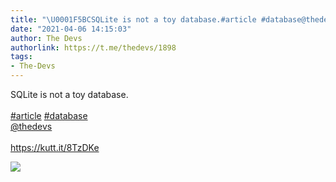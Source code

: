 ```yaml
---
title: "\U0001F5BCSQLite is not a toy database.#article #database@thedevshttps://kutt.it/8TzDKe"
date: "2021-04-06 14:15:03"
author: The Devs
authorlink: https://t.me/thedevs/1898
tags:
- The-Devs
---
```

<p>SQLite is not a toy database.<br><br><a href="https://t.me/thedevs/1898?q=%23article">#article</a> <a href="https://t.me/thedevs/1898?q=%23database">#database</a><br><a href="https://t.me/thedevs" target="_blank">@thedevs</a><br><br><a href="https://kutt.it/8TzDKe" target="_blank" rel="noopener">https://kutt.it/8TzDKe</a></p><img src="https://cdn4.telesco.pe/file/HKwMtT9ZoFI8LrdXzsvYGLsazZerf4jbfrHrjfeXRsyd6PQgSxdYy2P7g5PDoetNyRruE6tK_BUbAe0OCIFq47y9jMJmFO79J7AeXKw6ICLWExO9EThfJ2q0Q50ErXX98pKdD4DvfgJdd-r6tz5DEPUxa4ymfZxE4HkikNS3mdGf4a0cE49fqSy-7Dod8ZgeUR5LisdcgaSWRfc45cMAU7qlI9p2ACx11pGQVYXoaJEoqoJ76WfCNeH9SrjV-rqByS8idqhutj8lXZA9pLdDlWqwhijF1yNGHBr9n5Sijifff40yXy2cQ7QxRGr__HRPyE7okMaTsQ6qg7fSm1V4cw.jpg" referrerpolicy="no-referrer">